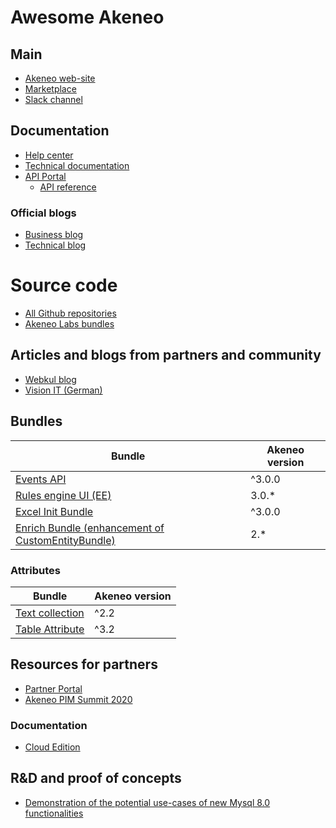 # Awesome Akeneo

## Main 

* [Akeneo web-site](https://www.akeneo.com/)
* [Marketplace](https://marketplace.akeneo.com/)
* [Slack channel](http://akeneopim-ug.herokuapp.com/)

## Documentation

* [Help center](https://help.akeneo.com/)
* [Technical documentation](https://docs.akeneo.com/)
* [API Portal](https://api.akeneo.com/)
  * [API reference](https://api.akeneo.com/api-reference-index.html)

### Official blogs

* [Business blog](https://www.akeneo.com/blog/)
* [Technical blog](https://medium.com/akeneo-labs)

# Source code

* [All Github repositories](https://github.com/akeneo)
* [Akeneo Labs bundles](https://github.com/akeneo-labs)

## Articles and blogs from partners and community

* [Webkul blog](https://webkul.com/blog/tag/akeneo-pim/)
* [Vision IT (German)](https://vision-itc.com/de/tag/akeneo/)

## Bundles

<bundles>

Bundle | Akeneo version
--- | ---
[Events API](https://github.com/trilix-gmbh/akeneo-events-api-bundle) | ^3.0.0
[Rules engine UI (EE)](https://github.com/basecom/akeneo-rulesUI) | 3.0.*
[Excel Init Bundle](https://github.com/akeneo/ExcelInitBundle) | ^3.0.0
[Enrich Bundle (enhancement of CustomEntityBundle)](https://github.com/kiboko-labs/akeneo-enrich-bundle) | 2.*

### Attributes 

Bundle | Akeneo version
--- | ---
[Text collection](https://github.com/akeneo/ExtendedAttributeTypeBundle) | ^2.2
[Table Attribute](https://github.com/flagbit/akeneo-table-attribute-bundle) | ^3.2
</bundles>


## Resources for partners

* [Partner Portal](https://partners.akeneo.com/)
* [Akeneo PIM Summit 2020](https://www.akeneo-aps2020.com/)

### Documentation

* [Cloud Edition](https://docs.akeneo.com/master/cloud_edition/)


## R&D and proof of concepts

* [Demonstration of the potential use-cases of new Mysql 8.0 functionalities](https://github.com/ahocquard/akeneo-mysql)
